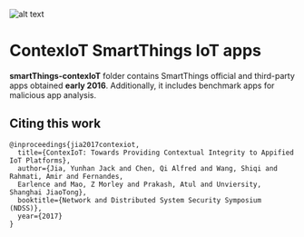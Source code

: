 ![alt text](http://i68.tinypic.com/25ut821.jpg)

# ContexIoT SmartThings IoT apps

**smartThings-contexIoT** folder contains SmartThings official and third-party apps obtained **early 2016**. Additionally, it includes benchmark apps for malicious app analysis.

## Citing this work
``` 
@inproceedings{jia2017contexiot,
  title={ContexIoT: Towards Providing Contextual Integrity to Appified IoT Platforms},
  author={Jia, Yunhan Jack and Chen, Qi Alfred and Wang, Shiqi and Rahmati, Amir and Fernandes, 
  Earlence and Mao, Z Morley and Prakash, Atul and Unviersity, Shanghai JiaoTong},
  booktitle={Network and Distributed System Security Symposium (NDSS)},
  year={2017}
}
```
